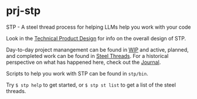 # prj-stp

STP - A steel thread process for helping LLMs help you work with your code

Look in the [Technical Product Design](<./stp/eng/technical_product_design.md>) for info on the overall design of STP.

Day-to-day project manangement can be found in [WIP](<./stp/prj/wip.md>) and active, planned, and completed work can be found in [Steel Threads](<./stp/prj/st/steel_threads.md>). For a historical perspective on what has happened here, check out the [Journal](<./stp/prj/journal.md>).

Scripts to help you work with STP can be found in `stp/bin`.

Try `$ stp help` to get started, or `$ stp st list` to get a list of the steel threads.
